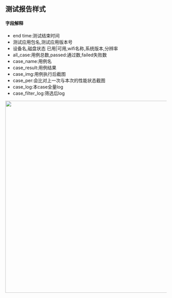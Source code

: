 ## 测试报告样式

#### 字段解释

* end time:测试结束时间
* 测试应用包名,测试应用版本号
* 设备名,磁盘状态 已用|可用,wifi名称,系统版本,分辨率
* all_case:用例总数,passed:通过数,failed失败数
* case_name:用例名
* case_result:用例结果
* case_img:用例执行后截图
* case_per:会比对上一次与本次的性能状态截图
* case_log:本case全量log
* case_filter_log:筛选后log


<img src="https://whuhan2013.github.io/Auto_Analysis/p1.png" width="800" height="600">